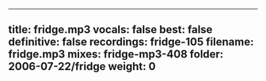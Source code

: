
---
title: fridge.mp3
vocals: false
best: false
definitive: false
recordings: fridge-105
filename: fridge.mp3
mixes: fridge-mp3-408
folder: 2006-07-22/fridge
weight: 0
---
